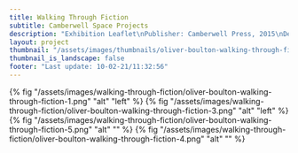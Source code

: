 ```yaml
---
title: Walking Through Fiction
subtitle: Camberwell Space Projects
description: "Exhibition Leaflet\nPublisher: Camberwell Press, 2015\nDesign: Oliver Boulton\nEdition of 400, 2pp.\nOffset PMS ×2, folded, 420 × 594mm"
layout: project
thumbnail: "/assets/images/thumbnails/oliver-boulton-walking-through-fiction-1.png"
thumbnail_is_landscape: false
footer: "Last update: 10-02-21/11:32:56"
---
```


{% fig "/assets/images/walking-through-fiction/oliver-boulton-walking-through-fiction-1.png" "alt" "left" %}
{% fig "/assets/images/walking-through-fiction/oliver-boulton-walking-through-fiction-3.png" "alt" "left" %}
{% fig "/assets/images/walking-through-fiction/oliver-boulton-walking-through-fiction-5.png" "alt" "" %}
{% fig "/assets/images/walking-through-fiction/oliver-boulton-walking-through-fiction-4.png" "alt" "" %}